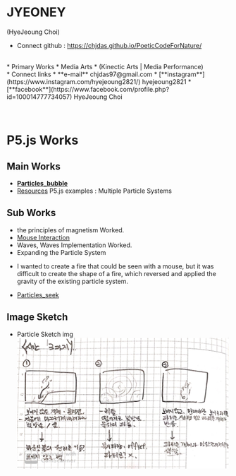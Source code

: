 # JYEONEY
(HyeJeoung Choi)
<br/>
* Connect github : https://chjdas.github.io/PoeticCodeForNature/
<br/>
* Primary Works
  * Media Arts
  * (Kinectic Arts | Media Performance)  
<br/>
* Connect links
  * **e-mail**      chjdas97@gmail.com
  * [**instagram**](https://www.instagram.com/hyejeoung2821/)   hyejeoung2821
  * [**facebook**](https://www.facebook.com/profile.php?id=100014777734057)    HyeJeoung Choi
<br/>
<br/>
<br/>

# P5.js Works
## Main Works
 * [**Particles_bubble**](./Particles_bubble/)
  * [Resources](https://p5js.org/examples/simulate-multiple-particle-systems.html)  P5.js examples : Multiple Particle Systems

## Sub Works
 * the principles of magnetism Worked.
  * [Mouse Interaction](./magnet/)
 * Waves, Waves Implementation Worked.
 * Expanding the Particle System <br/>
  - I wanted to create a fire that could be seen with a mouse, but it was difficult to create the shape of a fire, which reversed and applied the gravity of the existing particle system.
  * [Particles_seek](./Particles_seek/)

## Image Sketch
 * Particle Sketch img
 ![예시 이미지](./image/particle_sketch.jpeg)
